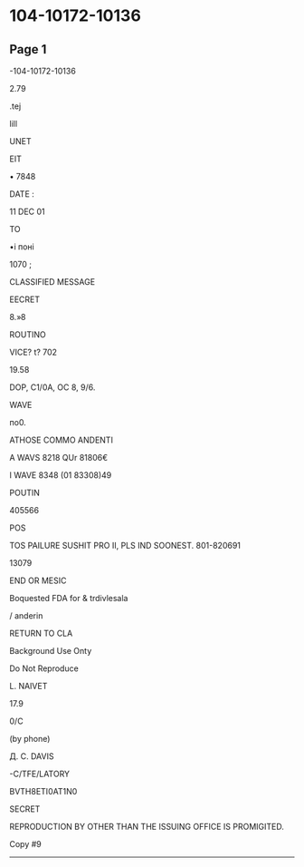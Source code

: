 # 104-10172-10136

## Page 1

-104-10172-10136

2.79

.tej

lill

UNET

EIT

• 7848

DATE :

11 DEC 01

TO

•і поні

1070 ;

CLASSIFIED MESSAGE

EECRET

8.»8

ROUTINO

VICE? t? 702

19.58

DOP, C1/0A, ОC 8, 9/6.

WAVE

по0.

ATHOSE COMMO ANDENTI

A WAVS 8218 QUr 81806€

I WAVE 8348 (01 83308)49

POUTIN

405566

POS

TOS PAILURE SUSHIT PRO II, PLS IND SOONEST. 801-820691

13079

END OR MESIC

Boquested FDA for & trdivlesala

/ anderin

RETURN TO CLA

Background Use Onty

Do Not Reproduce

L. NAIVET

17.9

0/C

(by phone)

Д. C. DAVIS

-C/TFE/LATORY

BVTH8ETI0AT1N0

SECRET

REPRODUCTION BY OTHER THAN THE ISSUING OFFICE IS PROMIGITED.

Сору #9

---

